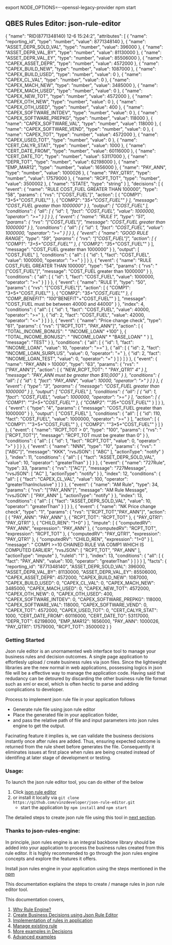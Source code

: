 
export NODE_OPTIONS=--openssl-legacy-provider
npm start 

## QBES Rules Editor: json-rule-editor



{
	"name": "RID(8771348140) 12-6 15:24:2",
	"attributes": [
		{
			"name": "reporting_id",
			"type": "number",
			"value": 8771348140
		},
		{
			"name": "ASSET_DEPR_SOLD_VAL",
			"type": "number",
			"value": 396000
		},
		{
			"name": "ASSET_DEPR_VAL_BY",
			"type": "number",
			"value": 81130000
		},
		{
			"name": "ASSET_DEPR_VAL_EY",
			"type": "number",
			"value": 85506000
		},
		{
			"name": "CAPEX_ASSET_DEPR",
			"type": "number",
			"value": 4572000
		},
		{
			"name": "CAPEX_BUILD_NEW",
			"type": "number",
			"value": 1087000
		},
		{
			"name": "CAPEX_BUILD_USED",
			"type": "number",
			"value": 0
		},
		{
			"name": "CAPEX_CL_VAL",
			"type": "number",
			"value": 0
		},
		{
			"name": "CAPEX_MACH_NEW",
			"type": "number",
			"value": 3485000
		},
		{
			"name": "CAPEX_MACH_USED",
			"type": "number",
			"value": 0
		},
		{
			"name": "CAPEX_NEW_TOT",
			"type": "number",
			"value": 4572000
		},
		{
			"name": "CAPEX_OTH_NEW",
			"type": "number",
			"value": 0
		},
		{
			"name": "CAPEX_OTH_USED",
			"type": "number",
			"value": 400
		},
		{
			"name": "CAPEX_SOFTWARE_INTDEV",
			"type": "number",
			"value": 0
		},
		{
			"name": "CAPEX_SOFTWARE_PREPKG",
			"type": "number",
			"value": 118000
		},
		{
			"name": "CAPEX_SOFTWARE_VAL",
			"type": "number",
			"value": 118000
		},
		{
			"name": "CAPEX_SOFTWARE_VEND",
			"type": "number",
			"value": 0
		},
		{
			"name": "CAPEX_TOT",
			"type": "number",
			"value": 4572000
		},
		{
			"name": "CAPEX_USED_TOT",
			"type": "number",
			"value": 0
		},
		{
			"name": "CERT_CALYR_STAT",
			"type": "number",
			"value": 1000
		},
		{
			"name": "CERT_DATE_FROM",
			"type": "number",
			"value": 60116000
		},
		{
			"name": "CERT_DATE_TO",
			"type": "number",
			"value": 53117000
		},
		{
			"name": "DEPR_TOT",
			"type": "number",
			"value": 62198000
		},
		{
			"name": "EMP_MAR12",
			"type": "number",
			"value": 1656000
		},
		{
			"name": "PAY_ANN",
			"type": "number",
			"value": 1000026
		},
		{
			"name": "PAY_QTR1",
			"type": "number",
			"value": 17579000
		},
		{
			"name": "RCPT_TOT",
			"type": "number",
			"value": 3500002
		},
		{
			"name": "STATE",
			"type": "string"
		}
	],
	"decisions": [
		{
			"event": {
				"name": "RULE COST_FUEL GREATER THAN 100000",
				"type": "58",
				"params": {
					"rvs": "[\"COST_FUEL\"]",
					"action": [
						{
							"COMP1": "3+5+\"COST_FUEL\""
						},
						{
							"COMP2": "3*5+\"COST_FUEL\""
						}
					],
					"message": "COST_FUEL greater than 1000000"
				}
			},
			"output": [
				"COST_FUEL"
			],
			"conditions": {
				"all": [
					{
						"id": 1,
						"fact": "COST_FUEL",
						"value": 1000000,
						"operator": ">="
					}
				]
			}
		},
		{
			"event": {
				"name": "RULE 1",
				"type": "51",
				"params": {
					"rvs": "[\"COST_FUEL\"]",
					"message": "COST_FUEL greater than 1000000"
				}
			},
			"conditions": {
				"all": [
					{
						"id": 1,
						"fact": "COST_FUEL",
						"value": 1000000,
						"operator": ">="
					}
				]
			}
		},
		{
			"event": {
				"name": "GOOD RULE RANGE",
				"type": "59",
				"params": {
					"rvs": "[\"COST_FUEL\"]",
					"action": [
						{
							"COMP1": "3+5+\"COST_FUEL\""
						},
						{
							"COMP2": "3*5+\"COST_FUEL\""
						}
					],
					"message": "COST_FUEL greater than 1000000"
				}
			},
			"output": [
				"COST_FUEL"
			],
			"conditions": {
				"all": [
					{
						"id": 1,
						"fact": "COST_FUEL",
						"value": 1000000,
						"operator": ">="
					}
				]
			}
		},
		{
			"event": {
				"name": "RULE COST_FUEL GREATER THAN 100000",
				"type": "54",
				"params": {
					"rvs": "[\"COST_FUEL\"]",
					"message": "COST_FUEL greater than 1000000"
				}
			},
			"conditions": {
				"all": [
					{
						"id": 1,
						"fact": "COST_FUEL",
						"value": 1000000,
						"operator": ">="
					}
				]
			}
		},
		{
			"event": {
				"name": "RULE 1",
				"type": "50",
				"params": {
					"rvs": "[\"COST_FUEL\"]",
					"action": [
						{
							"COMP1": "3+5+\"COST_FUEL\""
						},
						{
							"COMP2": "3*5+\"COST_FUEL\""
						},
						{
							"COMP_BENEFIT": "100*\"BENEFIT\"+\"COST_FUEL\""
						}
					],
					"message": "COST_FUEL must be between 40000 and 44000"
				}
			},
			"index": 4,
			"conditions": {
				"all": [
					{
						"id": 1,
						"fact": "COST_FUEL",
						"value": 40000,
						"operator": ">="
					},
					{
						"id": 2,
						"fact": "COST_FUEL",
						"value": 42000,
						"operator": "<="
					}
				]
			}
		},
		{
			"event": {
				"name": "Price change check",
				"type": "61",
				"params": {
					"rvs": "[\"RCPT_TOT\", \"PAY_ANN\"]",
					"action": [
						{
							"TOTAL_INCOME_BONUS": " \"INCOME_LOAN\" +100"
						},
						{
							"TOTAL_INCOME_BONUS2": " \"INCOME_LOAN\" * \"BASE_LOAN\" "
						}
					],
					"message": "TEST"
				}
			},
			"conditions": {
				"all": [
					{
						"id": 1,
						"fact": "INCOME_LOAN",
						"value": 10,
						"operator": ">="
					},
					{
						"all": [
							{
								"id": 2,
								"fact": "INCOME_LOAN_SURPLUS",
								"value": 0,
								"operator": "="
							},
							{
								"id": 2,
								"fact": "INCOME_LOAN_TEST",
								"value": 0,
								"operator": "="
							}
						]
					}
				]
			}
		},
		{
			"event": {
				"name": "PAY_ANN > 10000",
				"type": "63",
				"params": {
					"rvs": "[\"PAY_ANN\"]",
					"action": [
						{
							"NEW_RCPT_TOT": " \"PAY_QTR1\" *4"
						}
					],
					"message": "PAY_ANN must be greater than $10,000"
				}
			},
			"conditions": {
				"all": [
					{
						"id": 1,
						"fact": "PAY_ANN",
						"value": 10000,
						"operator": ">"
					}
				]
			}
		},
		{
			"event": {
				"type": "3",
				"params": {
					"message": "COST_FUEL greater than 1000000"
				}
			},
			"output": [
				"COST_FUEL"
			],
			"conditions": {
				"all": [
					{
						"id": 1,
						"fact": "COST_FUEL",
						"value": 1000000,
						"operator": ">="
					}
				],
				"action": [
					{
						"COMP1": "\"3+5+\"COST_FUEL\""
					},
					{
						"COMP2": "\"3*5+\"COST_FUEL\""
					}
				]
			}
		},
		{
			"event": {
				"type": "4",
				"params": {
					"message": "COST_FUEL greater than 1000000"
				}
			},
			"output": [
				"COST_FUEL"
			],
			"conditions": {
				"all": [
					{
						"id": 110,
						"fact": "COST_FUEL",
						"value": 1000000,
						"operator": ">="
					}
				],
				"action": [
					{
						"COMP1": "\"3+5+\"COST_FUEL\""
					},
					{
						"COMP2": "\"3*5+\"COST_FUEL\""
					}
				]
			}
		},
		{
			"event": {
				"name": "RCPT_TOT > 0",
				"type": "100",
				"params": {
					"rvs": "[\"RCPT_TOT\"]",
					"message": "RCPT_TOT must be greater than 0"
				}
			},
			"conditions": {
				"all": [
					{
						"id": 1,
						"fact": "RCPT_TOT",
						"value": 0,
						"operator": ">"
					}
				]
			}
		},
		{
			"event": {
				"name": "NNN",
				"type": "10",
				"params": {
					"rvs": "[\"ABC\"]",
					"message": "KKK",
					"rvsJSON": [
						"ABC"
					],
					"actionType": "notify"
				}
			},
			"index": 11,
			"conditions": {
				"all": [
					{
						"fact": "ASSET_DEPR_SOLD_VAL",
						"value": 10,
						"operator": "greaterThan"
					}
				]
			}
		},
		{
			"event": {
				"name": "727Rule",
				"type": 33,
				"params": {
					"rvs": "[\"AC\"]",
					"message": "727Message",
					"rvsJSON": [
						"AC"
					],
					"actionType": "notify"
				}
			},
			"index": 12,
			"conditions": {
				"all": [
					{
						"fact": "CAPEX_CL_VAL",
						"value": 100,
						"operator": "greaterThanInclusive"
					}
				]
			}
		},
		{
			"event": {
				"name": "AM Rule",
				"type": 34,
				"params": {
					"rvs": "[\"PAY_ANN\"]",
					"message": "AM Rule Message",
					"rvsJSON": [
						"PAY_ANN"
					],
					"actionType": "notify"
				}
			},
			"index": 13,
			"conditions": {
				"all": [
					{
						"fact": "ASSET_DEPR_SOLD_VAL",
						"value": 10,
						"operator": "greaterThan"
					}
				]
			}
		},
		{
			"event": {
				"name": "NK Price change check",
				"type": "1",
				"params": {
					"rvs": "[\"RCPT_TOT\",\"PAY_ANN\"]",
					"action": [
						{
							"PAY_ANN": "PAY_ANN"
						},
						{
							"RCPT_TOT": "RCPT_TOT"
						},
						{
							"PAY_QTR1": "PAY_QTR1"
						},
						{
							"CHILD_REN": "1+0"
						}
					],
					"impute": [
						{
							"computedRV": "PAY_ANN",
							"expression": "PAY_ANN"
						},
						{
							"computedRV": "RCPT_TOT",
							"expression": "RCPT_TOT"
						},
						{
							"computedRV": "PAY_QTR1",
							"expression": "PAY_QTR1"
						},
						{
							"computedRV": "CHILD_REN",
							"expression": "1+0"
						}
					],
					"message": " COMP1 >=10 CHAINED RULE VIA COMP1 WHICH IS COMPUTED EARLIER",
					"rvsJSON": [
						"RCPT_TOT",
						"PAY_ANN"
					],
					"actionType": "impute"
				},
				"ruleId": "1"
			},
			"index": 13,
			"conditions": {
				"all": [
					{
						"fact": "PAY_ANN",
						"value": 100,
						"operator": "greaterThan"
					}
				]
			}
		}
	],
	"facts": {
		"reporting_id": "8771348140",
		"ASSET_DEPR_SOLD_VAL": 396000,
		"ASSET_DEPR_VAL_BY": 81130000,
		"ASSET_DEPR_VAL_EY": 85506000,
		"CAPEX_ASSET_DEPR": 4572000,
		"CAPEX_BUILD_NEW": 1087000,
		"CAPEX_BUILD_USED": 0,
		"CAPEX_CL_VAL": 0,
		"CAPEX_MACH_NEW": 3485000,
		"CAPEX_MACH_USED": 0,
		"CAPEX_NEW_TOT": 4572000,
		"CAPEX_OTH_NEW": 0,
		"CAPEX_OTH_USED": 400,
		"CAPEX_SOFTWARE_INTDEV": 0,
		"CAPEX_SOFTWARE_PREPKG": 118000,
		"CAPEX_SOFTWARE_VAL": 118000,
		"CAPEX_SOFTWARE_VEND": 0,
		"CAPEX_TOT": 4572000,
		"CAPEX_USED_TOT": 0,
		"CERT_CALYR_STAT": 1000,
		"CERT_DATE_FROM": 60116000,
		"CERT_DATE_TO": 53117000,
		"DEPR_TOT": 62198000,
		"EMP_MAR12": 1656000,
		"PAY_ANN": 1000026,
		"PAY_QTR1": 17579000,
		"RCPT_TOT": 3500002
	}
}





### Getting Started

Json rule editor is an unornamented web interface tool to manage your business rules and decision outcomes. A single page application to effortlesly upload / create business rules via json files. Since the lightweight libraries are the new normal in web applications, possessing logics in json file will be a effective way to manage the application code. Having said that redudancy can be detoured by discarding the other business rule file format such as xml or excel, which is often hectic to parse and adding complications to developer.

Process to implement json rule file in your application follows

- Generate rule file using json rule editor
- Place the generated file in your application folder,
- and pass the relative path of file and input parameters into json rules engine to get the output.

Facinating feature it implies is, we can validate the business decisions instantly once after rules are added. Thus, ensuring expected outcome is returned from the rule sheet before generates the file. Consequently it eliminates issues at first place when rules are being created instead of identifing at later stage of development or testing.

### Usage:

To launch the json rule editor tool, you can do either of the below 
1. 	Click [json rule editor](https://www.json-rule-editor.com) 
2.  or install it locally via `git clone https://github.com/vinzdeveloper/json-rule-editor.git`
     - start the application by `npm install` and `npm start`

The detailed steps to create json rule file using this tool in [next section](https://vinzdeveloper.github.io/json-rule-editor/docs/create-rules.html).

### Thanks to json-rules-engine:

In principle, json rules engine is an integral backbone library should be added into your application to process the business rules created from this rule editor. It is highly recommended to go through the json rules engine concepts and explore the features it offers.

Install json rules engine in your application using the steps mentioned in the [npm](https://www.npmjs.com/package/json-rules-engine)

This documentation explains the steps to create / manage rules in json rule editor tool.

This documentation covers,

1. [Why Rule Engine?](https://vinzdeveloper.github.io/json-rule-editor/docs/rule-engine.html)
2. [Create Business Decisions using Json Rule Editor](https://vinzdeveloper.github.io/json-rule-editor/docs/create-rules.html)
3. [Implementation of rules in application](https://vinzdeveloper.github.io/json-rule-editor/docs/implementation.html)
4. [Manage existing rule](https://vinzdeveloper.github.io/json-rule-editor/docs/manage-rules.html)
5. [More examples in Decisions](https://vinzdeveloper.github.io/json-rule-editor/docs/decisions.html)
6. [Advanced examples](https://vinzdeveloper.github.io/json-rule-editor/docs/advanced.html)



